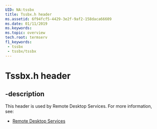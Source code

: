 ```yaml
---
UID: NA:tssbx
title: Tssbx.h header
ms.assetid: 6f94fcf5-4429-3e2f-9af2-158daca66609
ms.date: 01/11/2019
ms.keywords: 
ms.topic: overview
tech.root: termserv
f1_keywords:
 - tssbx
 - tssbx/tssbx
---
```


# Tssbx.h header


## -description

This header is used by Remote Desktop Services. For more information, see:

- [Remote Desktop Services](../_termserv/index.md)

